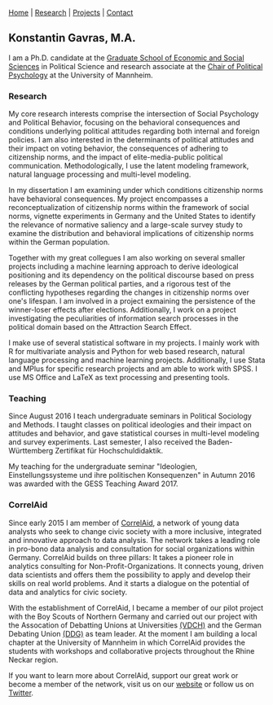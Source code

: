 [Home](/index.md) | [Research](research/index.md) | [Projects](projects/index.md) | [Contact](contact/index.md)

## Konstantin Gavras, M.A. 

I am a Ph.D. candidate at the [Graduate School of Economic and Social Sciences](https://gess.uni-mannheim.de/) in Political Science and research associate at the [Chair of Political Psychology](http://lspwpp.sowi.uni-mannheim.de/english/team/researchers_and_assistant_lecturers/Konstantin%20Gavras/) at the University of Mannheim. 

### Research

My core research interests comprise the intersection of Social Psychology and Political Behavior, focusing on the behavioral consequences and conditions underlying political attitudes regarding both internal and foreign policies. I am also interested in the determinants of political attitudes and their impact on voting behavior, the consequences of adhering to citizenship norms, and the impact of elite-media-public political communication. Methodologically, I use the latent modeling framework, natural language processing and multi-level modeling.

In my dissertation I am examining under which conditions citizenship norms have behavioral consequences. My project encompasses a reconceptualization of citizenship norms within the framework of social norms, vignette experiments in Germany and the United States to identify the relevance of normative saliency and a large-scale survey study to examine the distribution and behavioral implications of citizenship norms within the German population.

Together with my great collegues I am also working on several smaller projects including a machine learning approach to derive ideological positioning and its dependency on the political discourse based on press releases by the German political parties, and a rigorous test of the conflicting hypotheses regarding the changes in citizenship norms over one's lifespan. I am involved in a project exmaining the persistence of the winner-loser effects after elections. Additionally, I work on a project investigating the peculiarities of information search processes in the political domain based on the Attraction Search Effect.

I make use of several statistical software in my projects. I mainly work with R for multivariate analysis and Python for web based research, natural language processing and machine learning projects. Additionally, I use Stata and MPlus for specific research projects and am able to work with SPSS. I use MS Office and LaTeX as text processing and presenting tools.

### Teaching

Since August 2016 I teach undergraduate seminars in Political Sociology and Methods. I taught classes on political ideologies and their impact on attitudes and behavior, and gave statistical courses in multi-level modeling and survey experiments. Last semester, I also received the Baden-Württemberg Zertifikat für Hochschuldidaktik.

My teaching for the undergraduate seminar "Ideologien, Einstellungssysteme und ihre politischen Konsequenzen" in Autumn 2016 was awarded with the GESS Teaching Award 2017.

### CorrelAid

Since early 2015 I am member of [CorrelAid](https://correlaid.org/en/), a network of young data analysts who seek to change civic society with a more inclusive, integrated and innovative approach to data analysis. The network takes a leading role in pro-bono data analysis and consultation for social organizations within Germany. CorrelAid builds on three pillars: It takes a pioneer role in analytics consulting for Non-Profit-Organizations. It connects young, driven data scientists and offers them the possibility to apply and develop their skills on real world problems. And it starts a dialogue on the potential of data and analytics for civic society.

With the establishment of CorrelAid, I became a member of our pilot project with the Boy Scouts of Northern Germany and carried out our project with the Assocation of Debatting Unions at Universities [(VDCH)](http://www.vdch.de/) and the German Debating Union [(DDG)](http://deutsche-debattiergesellschaft.de/) as team leader. At the moment I am building a local chapter at the University of Mannheim in which CorrelAid provides the students with workshops and collaborative projects throughout the Rhine Neckar region.

If you want to learn more about CorrelAid, support our great work or become a member of the network, visit us on our [website](https://correlaid.org/en/) or follow us on [Twitter](https://twitter.com/correlaid?lang=en).



